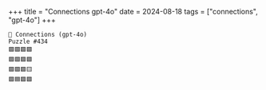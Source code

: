 +++
title = "Connections gpt-4o"
date = 2024-08-18
tags = ["connections", "gpt-4o"]
+++

```text
🤖 Connections (gpt-4o) 
Puzzle #434
🟩🟪🟩🟩
🟩🟩🟪🟩
🟩🟪🟩🟨
🟩🟦🟪🟩
```
